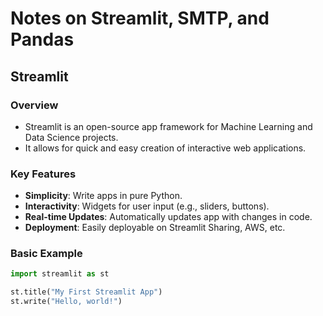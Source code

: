 # Notes on Streamlit, SMTP, and Pandas

## Streamlit

### Overview
- Streamlit is an open-source app framework for Machine Learning and Data Science projects.
- It allows for quick and easy creation of interactive web applications.

### Key Features
- **Simplicity**: Write apps in pure Python.
- **Interactivity**: Widgets for user input (e.g., sliders, buttons).
- **Real-time Updates**: Automatically updates app with changes in code.
- **Deployment**: Easily deployable on Streamlit Sharing, AWS, etc.

### Basic Example
```python
import streamlit as st

st.title("My First Streamlit App")
st.write("Hello, world!")
```

